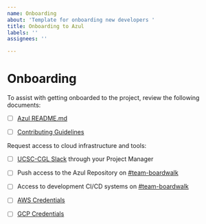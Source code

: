 ```yaml
---
name: Onboarding
about: 'Template for onboarding new developers '
title: Onboarding to Azul
labels: ''
assignees: ''

---
```


# Onboarding
To assist with getting onboarded to the project, review the following documents:
- [ ] [Azul README.md](https://github.com/databiosphere/azul)

- [ ] [Contributing Guidelines](https://github.com/DataBiosphere/azul/blob/develop/CONTRIBUTING.rst)

Request access to cloud infrastructure and tools:
- [ ] [UCSC-CGL Slack](ucsc-cgl.slack.com) through your Project Manager
 
- [ ] Push access to the Azul Repository on [#team-boardwalk](https://ucsc-cgl.slack.com/archives/C705Y6G9Z)

- [ ] Access to development CI/CD systems on [#team-boardwalk](https://ucsc-cgl.slack.com/archives/C705Y6G9Z)

- [ ] [AWS Credentials](https://giwiki.gi.ucsc.edu/index.php/Overview_of_Getting_and_Using_an_AWS_IAM_Account)

- [ ] [GCP Credentials](https://github.com/databiosphere/azul#232-google-credentials)

